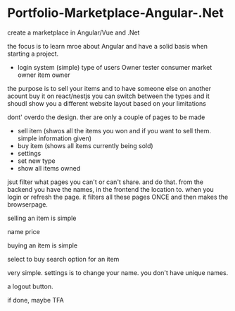 # Portfolio-Marketplace-Angular-.Net
 create a marketplace in Angular/Vue and .Net

the focus is to learn mroe about Angular and have a solid basis when starting a project.


- login system (simple)
type of users
Owner
tester
consumer
market owner
item owner

the purpose is to sell your items and to have someone else on another acount buy it on react/nestjs
you can switch between the types and it shoudl show you a different website layout based on your limitations

dont' overdo the design. ther are only a couple of pages to be made

- sell item (shwos all the items you won and if you want to sell them. simple information given)
- buy item (shows all items currently being sold)
- settings
- set new type
- show all items owned

jsut filter what pages you can't or can't share. and do that. from the backend you have the names, in the frontend the location to.
when you login or refresh the page. it filters all these pages ONCE and then makes the browserpage.

selling an item is simple

name
price

buying an item is simple

select to buy
search option for an item


very simple. settings is to change your name. you don't have unique names.

a logout button.

if done, maybe TFA


